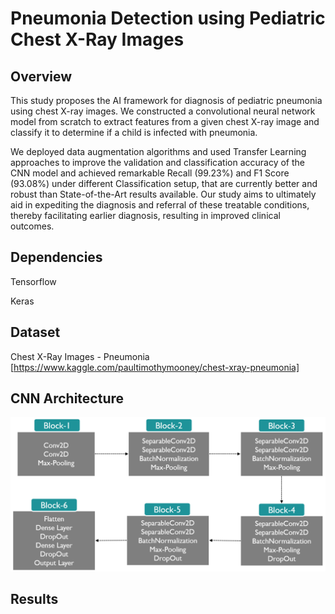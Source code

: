 # Pneumonia Detection using Pediatric Chest X-Ray Images

## Overview
This study proposes the AI framework for diagnosis of pediatric pneumonia using chest X-ray images. We constructed a convolutional neural network model from scratch to extract features from a given chest X-ray image and classify it to determine if a child is infected with pneumonia.

We deployed data augmentation algorithms and used Transfer Learning approaches to improve the validation and classification accuracy of the CNN model and achieved remarkable Recall (99.23%) and F1 Score (93.08%) under different Classification setup, that are currently better and robust than State-of-the-Art results available. Our study aims to ultimately aid in expediting the diagnosis and referral of these treatable conditions, thereby facilitating earlier diagnosis, resulting in improved clinical outcomes.


## Dependencies
Tensorflow

Keras

## Dataset
Chest X-Ray Images - Pneumonia [https://www.kaggle.com/paultimothymooney/chest-xray-pneumonia]

## CNN Architecture

![alt text](https://github.com/KarthikeyaR/pneumonia-detection/blob/master/model-plots/model-arch-ConvNet.PNG?raw=true)

## Results



